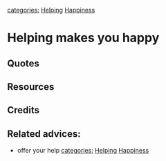 [categories:](../categories/index.md) [Helping](../categories/Helping.md) [Happiness](../categories/Happiness.md)
# Helping makes you happy

## Quotes

## Resources

## Credits

## Related advices:

- offer your help
[categories:](../categories/index.md) [Helping](../categories/Helping.md) [Happiness](../categories/Happiness.md)
